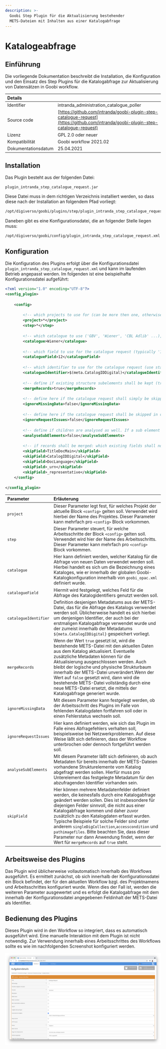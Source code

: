 ```yaml
---
description: >-
  Goobi Step Plugin für die Aktualisierung bestehender
  METS-Dateien mit Inhalten aus einer Katalogabfrage
---
```


# Katalogeabfrage

## Einführung

Die vorliegende Dokumentation beschreibt die Installation, die Konfiguration und den Einsatz des Step Plugins für die Katalogabfrage zur Aktualisierung von Datensätzen in Goobi workflow.

| Details |  |
| :--- | :--- |
| Identifier | intranda\_administration\_catalogue\_poller |
| Source code | [https://github.com/intranda/goobi-plugin-step-catalogue-request](https://github.com/intranda/goobi-plugin-step-catalogue-request) |
| Lizenz | GPL 2.0 oder neuer |
| Kompatibilität | Goobi workflow 2021.02 |
| Dokumentationsdatum | 25.04.2021 |

## Installation

Das Plugin besteht aus der folgenden Datei:

```text
plugin_intranda_step_catalogue_request.jar
```

Diese Datei muss in dem richtigen Verzeichnis installiert werden, so dass diese nach der Installation an folgendem Pfad vorliegt:

```bash
/opt/digiverso/goobi/plugins/step/plugin_intranda_step_catalogue_request.jar
```

Daneben gibt es eine Konfigurationsdatei, die an folgender Stelle liegen muss:

```bash
/opt/digiverso/goobi/config/plugin_intranda_step_catalogue_request.xml
```

## Konfiguration

Die Konfiguration des Plugins erfolgt über die Konfigurationsdatei `plugin_intranda_step_catalogue_request.xml` und kann im laufenden Betrieb angepasst werden. Im folgenden ist eine beispielhafte Konfigurationsdatei aufgeführt:

```xml
<?xml version="1.0" encoding="UTF-8"?>
<config_plugin>

	<config>

		<!-- which projects to use for (can be more then one, otherwise use *) -->
		<project>*</project>
		<step>*</step>

		<!-- which catalogue to use ('GBV', 'Wiener', 'CBL Adlib' ...), can use variable replacer compatible value as well, e.g. '$(meta.Catalogue)' -->
		<catalogue>Wiener</catalogue>

		<!-- which field to use for the catalogue request (typically '12' for identifier, sometimes '1007' for barcodes -->
		<catalogueField>12</catalogueField>

		<!-- which identifier to use for the catalogue request (use standard variable replacer compatible value here, e.g. '$(meta.CatalogIDDigital)') -->
		<catalogueIdentifier>$(meta.CatalogIDDigital)</catalogueIdentifier>

		<!-- define if existing structure subelements shall be kept (true), otherwise a complete new mets file is created and overwrites the existing one (false) -->
		<mergeRecords>true</mergeRecords>

		<!-- define here if the catalogue request shall simply be skipped in case of missing catalogue plugin or missing catalogue identifier; if set to true the plugin will respond with an error status in case of missing information -->
		<ignoreMissingData>false</ignoreMissingData>

		<!-- define here if the catalogue request shall be skipped in case of request issues (e.g. wrong record identifier or network issues) -->
		<ignoreRequestIssues>false</ignoreRequestIssues>

		<!-- define if children are analysed as well. If a sub element contains an identifier, the metadata will get imported as well -->
		<analyseSubElements>false</analyseSubElements>

		<!-- if records shall be merged: which existing fields shall not be replace with new values? (use the metadatatypes from ruleset) -->
		<skipField>TitleDocMain</skipField>
		<skipField>CatalogIDDigital</skipField>
		<skipField>DocLanguage</skipField>
		<skipField>_urn</skipField>
		<skipField>_representative</skipField>
	</config>

</config_plugin>

```

| Parameter | Erläuterung |
| :--- | :--- |
| `project` | Dieser Parameter legt fest, für welches Projekt der aktuelle Block `<config>` gelten soll. Verwendet wird hierbei der Name des Projektes. Dieser Parameter kann mehrfach pro `<config>` Block vorkommen. |
| `step` | Dieser Parameter steuert, für welche Arbeitsschritte der Block `<config>` gelten soll. Verwendet wird hier der Name des Arbeitsschritts. Dieser Parameter kann mehrfach pro `<config>` Block vorkommen. |
| `catalogue` | Hier kann definiert werden, welcher Katalog für die Abfrage von neuen Daten verwendet werden soll. Hierbei handelt es sich um die Bezeichnung eines Kataloges, wie er innerhalb der globalen Goobi-Katalogkonfiguration innerhalb von `goobi_opac.xml` definiert wurde. |
| `catalogueField` | Hiermit wird festgelegt, welches Feld für die Abfrage des Katalogidentifiers genutzt werden soll. |
| `catalogueIdentifier` | Definition desjenigen Metadatums aus der METS-Datei, das für die Abfrage des Katalogs verwendet werden soll. Üblicherweise handelt es sich hierbei um denjenigen Identifier, der auch bei der erstmaligen Katalogabfrage verwendet wurde und der zumeist innerhalb der Metadatums `${meta.CatalogIDDigital}` gespeichert vorliegt. |
|`mergeRecords` | Wenn der Wert `true` gesetzt ist, wird die bestehende METS-Datei mit den aktuellen Daten aus dem Katalog aktualisiert. Eventuelle zusätzliche Metadaten können für die Aktualisierung ausgeschlossen werden. Auch bleibt der logische und physische Strukturbaum innerhalb der METS-Datei unverändert.Wenn der Wert auf `false` gesetzt wird, dann wird die bestehende METS-Datei vollständig durch eine neue METS-Datei ersetzt, die mittels der Katalogabfrage generiert wurde.|
|`ignoreMissingData` | Mit diesem Parameter kann festgelegt werden, ob der Arbeitsschritt des Plugins im Falle von fehlenden Katalogdaten fortfahren soll oder in einen Fehlerstatus wechseln soll. |
|`ignoreRequestIssues` | Hier kann definiert werden, wie sich das Plugin im Falle eines Abfragefehlers verhalten soll, beispielsweise bei Netzwerkproblemen. Auf diese Weise läßt sich definieren, dass der Workflow unterbrochen oder dennoch fortgeführt werden soll. |
|`analyseSubElements` | Mit diesem Parameter läßt sich definieren, ob auch Metadaten für bereits innerhalb der METS-Dateien vorhandene Strukturelemente vom Katalog abgefragt werden sollen. Hierfür muss pro Unterelement das festgelegte Metadatum für den abzufragenden Identifier vorhanden sein. |
|`skipField` | Hier können mehrere Metadatenfelder definiert werden, die keinesfalls durch eine Katalogabfrage geändert werden sollen. Dies ist insbesondere für diejenigen Felder sinnvoll, die nicht aus einer Katalogabfrage kommen und daher zuvor zusätzlich zu den Katalogdaten erfasst wurden. Typische Beispiele für solche Felder sind unter anderem `singleDigCollection`,`accesscondition` und `pathimagefiles`. Bitte beachten Sie, dass dieser Parameter nur dann Anwendung findet, wenn der Wert für `mergeRecords` auf `true` steht.|

## Arbeitsweise des Plugins

Das Plugin wird üblicherweise vollautomatisch innerhalb des Workflows ausgeführt. Es ermittelt zunächst, ob sich innerhalb der Konfigurationsdatei ein Block befindet, der für den aktuellen Workflow bzgl. des Projektnamens und Arbeitsschrittes konfiguriert wurde. Wenn dies der Fall ist, werden die weiteren Parameter ausgewertet und es erfolgt die Katalogabfrage mit dem innerhalb der Konfigurationsdatei angegebenen Feldinhalt der METS-Datei als Identifier.

## Bedienung des Plugins

Dieses Plugin wird in den Workflow so integriert, dass es automatisch ausgeführt wird. Eine manuelle Interaktion mit dem Plugin ist nicht notwendig. Zur Verwendung innerhalb eines Arbeitsschrittes des Workflows sollte es wie im nachfolgenden Screenshot konfiguriert werden.

![Integration des Plugins in den Workflow](../.gitbook/assets/intranda_step_catalogue_request_de.png)
